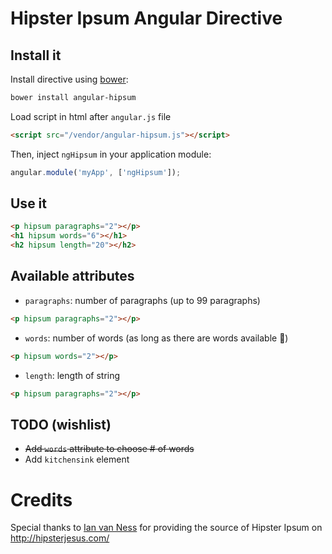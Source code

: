 # Hipster Ipsum Angular Directive

## Install it

Install directive using [bower](http://bower.io):
```bash
bower install angular-hipsum
```

Load script in html after `angular.js` file
```html
<script src="/vendor/angular-hipsum.js"></script>
```

Then, inject `ngHipsum` in your application module:
```javascript
angular.module('myApp', ['ngHipsum']);
```

## Use it
```html
<p hipsum paragraphs="2"></p>
<h1 hipsum words="6"></h1>
<h2 hipsum length="20"></h2>
```

## Available attributes
- `paragraphs`: number of paragraphs (up to 99 paragraphs)
```html
<p hipsum paragraphs="2"></p>
```
- `words`: number of words (as long as there are words available 💩)
```html
<p hipsum words="2"></p>
```
- `length`: length of string
```html
<p hipsum paragraphs="2"></p>
```

## TODO (wishlist)
- ~~Add `words` attribute to choose # of words~~
- Add `kitchensink` element

# Credits
Special thanks to [Ian van Ness](http://ianvanness.com/) for providing the source of Hipster Ipsum on http://hipsterjesus.com/
